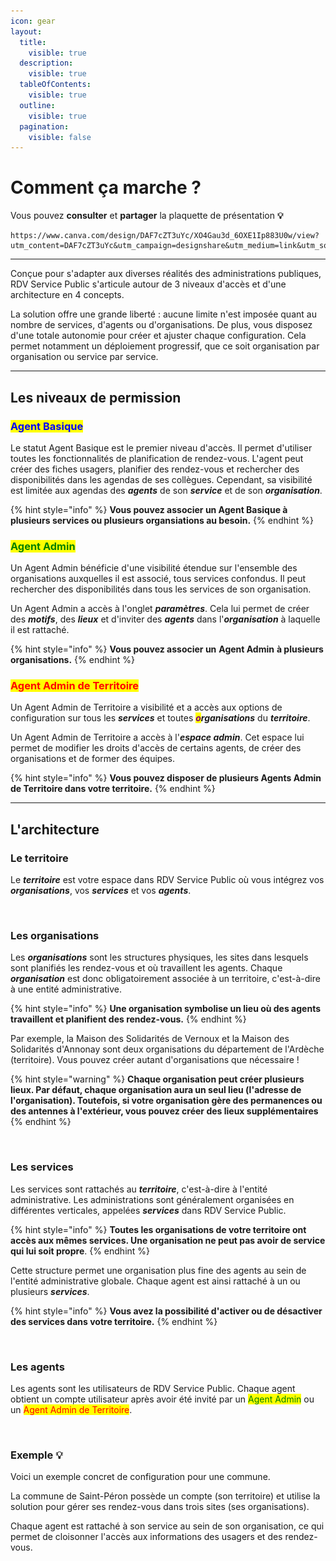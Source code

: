 ```yaml
---
icon: gear
layout:
  title:
    visible: true
  description:
    visible: true
  tableOfContents:
    visible: true
  outline:
    visible: true
  pagination:
    visible: false
---
```


# Comment ça marche ?

Vous pouvez **consulter** et **partager** la plaquette de présentation **💡**

```
https://www.canva.com/design/DAF7cZT3uYc/XO4Gau3d_6OXE1Ip883U0w/view?utm_content=DAF7cZT3uYc&utm_campaign=designshare&utm_medium=link&utm_source=editor
```

***

Conçue pour s'adapter aux diverses réalités des administrations publiques, RDV Service Public s'articule autour de 3 niveaux d'accès et d'une architecture en 4 concepts.&#x20;

La solution offre une grande liberté : aucune limite n'est imposée quant au nombre de services, d'agents ou d'organisations. De plus, vous disposez d'une totale autonomie pour créer et ajuster chaque configuration. Cela permet notamment un déploiement progressif, que ce soit organisation par organisation ou service par service.

***

## Les niveaux de permission

### <mark style="color:blue;">Agent Basique</mark>

Le statut Agent Basique est le premier niveau d'accès. Il permet d'utiliser toutes les fonctionnalités de planification de rendez-vous. L'agent peut créer des fiches usagers, planifier des rendez-vous et rechercher des disponibilités dans les agendas de ses collègues. Cependant, sa visibilité est limitée aux agendas des _**agents**_ de son _**service**_ et de son _**organisation**_.&#x20;

{% hint style="info" %}
**Vous pouvez associer un Agent Basique à plusieurs services ou plusieurs organsiations au besoin.**&#x20;
{% endhint %}

### <mark style="color:green;">Agent Admin</mark>

Un Agent Admin bénéficie d'une visibilité étendue sur l'ensemble des organisations auxquelles il est associé, tous services confondus. Il peut rechercher des disponibilités dans tous les services de son organisation.

Un Agent Admin a accès à l'onglet _**paramètres**_. Cela lui permet de créer des _**motifs**_, des _**lieux**_ et d'inviter des _**agents**_ dans l'_**organisation**_ à laquelle il est rattaché.&#x20;

{% hint style="info" %}
**Vous pouvez associer un** **Agent Admin** **à plusieurs organisations.**&#x20;
{% endhint %}

### <mark style="color:red;">Agent Admin de Territoire</mark>

Un Agent Admin de Territoire a visibilité et a accès aux options de configuration sur tous les _**services**_ et toutes _<mark style="color:purple;">**o**</mark>**rganisations**_ du _**territoire**_.&#x20;

Un Agent Admin de Territoire a accès à l'_**espace admin**_. Cet espace lui permet de modifier les droits d'accès de certains agents, de créer des organisations et de former des équipes.

{% hint style="info" %}
**Vous pouvez disposer de plusieurs Agents Admin de Territoire dans votre territoire.**
{% endhint %}

***

## L'architecture

### Le territoire

Le _**territoire**_ est votre espace dans RDV Service Public où vous intégrez vos _**organisations**_, vos _**services**_ et vos _**agents**_.&#x20;

<figure><img src="../.gitbook/assets/Capture d’écran 2024-04-05 à 09.15.23.png" alt=""><figcaption></figcaption></figure>

### Les organisations

Les _**organisations**_ sont les structures physiques, les sites dans lesquels sont planifiés les rendez-vous et où travaillent les agents. Chaque _**organisation**_ est donc obligatoirement associée à un territoire, c'est-à-dire à une entité administrative.

{% hint style="info" %}
**Une organisation symbolise un lieu où des agents travaillent et planifient des rendez-vous.**
{% endhint %}

Par exemple, la Maison des Solidarités de Vernoux et la Maison des Solidarités d'Annonay sont deux organisations du département de l'Ardèche (territoire). Vous pouvez créer autant d'organisations que nécessaire !

{% hint style="warning" %}
**Chaque organisation peut créer plusieurs lieux. Par défaut, chaque organisation aura un seul lieu (l'adresse de l'organisation). Toutefois, si votre organisation gère des permanences ou des antennes à l'extérieur, vous pouvez créer des lieux supplémentaires**
{% endhint %}

<figure><img src="../.gitbook/assets/Capture d’écran 2024-04-05 à 09.15.34.png" alt=""><figcaption></figcaption></figure>

### Les services

Les services sont rattachés au _**territoire**_, c'est-à-dire à l'entité administrative. Les administrations sont généralement organisées en différentes verticales, appelées _**services**_ dans RDV Service Public.

{% hint style="info" %}
**Toutes les organisations de votre territoire ont accès aux mêmes services. Une organisation ne peut pas avoir de service qui lui soit propre**.
{% endhint %}

Cette structure permet une organisation plus fine des agents au sein de l'entité administrative globale. Chaque agent est ainsi rattaché à un ou plusieurs _**services**_.

{% hint style="info" %}
**Vous avez la possibilité d'activer ou de désactiver des services dans votre territoire.**&#x20;
{% endhint %}

<figure><img src="../.gitbook/assets/Capture d’écran 2024-04-05 à 09.16.20.png" alt=""><figcaption></figcaption></figure>

### Les agents

Les agents sont les utilisateurs de RDV Service Public. Chaque agent obtient un compte utilisateur après avoir été invité par un <mark style="color:green;">Agent Admin</mark> ou un <mark style="color:red;">Agent Admin de Territoire</mark>.&#x20;

<figure><img src="../.gitbook/assets/Capture d’écran 2024-04-05 à 09.16.29.png" alt=""><figcaption></figcaption></figure>

### Exemple 💡

Voici un exemple concret de configuration pour une commune.

La commune de Saint-Péron possède un compte (son territoire) et utilise la solution pour gérer ses rendez-vous dans trois sites (ses organisations).

Chaque agent est rattaché à son service au sein de son organisation, ce qui permet de cloisonner l'accès aux informations des usagers et des rendez-vous.&#x20;

<figure><img src="../.gitbook/assets/Capture d’écran 2024-09-25 à 12.47.38.png" alt=""><figcaption></figcaption></figure>

